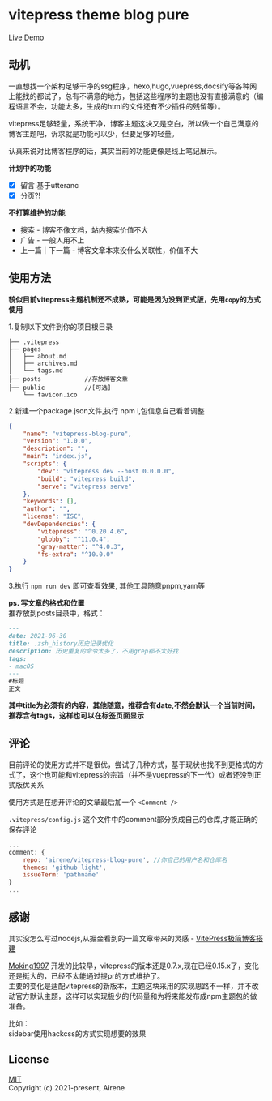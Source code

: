 # vitepress theme blog pure
[Live Demo](https://xining.me)
## 动机
一直想找一个架构足够干净的ssg程序，hexo,hugo,vuepress,docsify等各种网上能找的都试了，总有不满意的地方，包括这些程序的主题也没有直接满意的（编程语言不会，功能太多，生成的html的文件还有不少插件的残留等）。

vitepress足够轻量，系统干净，博客主题这块又是空白，所以做一个自己满意的博客主题吧，诉求就是功能可以少，但要足够的轻量。

认真来说对比博客程序的话，其实当前的功能更像是线上笔记展示。  

**计划中的功能**  
- [x] 留言 基于utteranc
- [x] 分页?!

**不打算维护的功能**  
- 搜索 - 博客不像文档，站内搜索价值不大
- 广告 - 一般人用不上  
- 上一篇｜下一篇 - 博客文章本来没什么关联性，价值不大

## 使用方法

**貌似目前vitepress主题机制还不成熟，可能是因为没到正式版，先用`copy`的方式使用**

1.复制以下文件到你的项目根目录
```
├── .vitepress  
├── pages  
│   ├── about.md  
│   ├── archives.md  
│   └── tags.md  
├── posts            //存放博客文章  
├── public           //[可选]    
    └── favicon.ico  
```
2.新建一个package.json文件,执行 npm i,包信息自己看着调整
```json
{
    "name": "vitepress-blog-pure",
    "version": "1.0.0",
    "description": "",
    "main": "index.js",
    "scripts": {
        "dev": "vitepress dev --host 0.0.0.0",
        "build": "vitepress build",
        "serve": "vitepress serve"
    },
    "keywords": [],
    "author": "",
    "license": "ISC",
    "devDependencies": {
        "vitepress": "^0.20.4.6",
        "globby": "^11.0.4",
        "gray-matter": "^4.0.3",
        "fs-extra": "^10.0.0"
    }
}
```
3.执行 `npm run dev` 即可查看效果, 其他工具随意pnpm,yarn等

**ps. 写文章的格式和位置**  
推荐放到posts目录中，格式：
```markdown
---
date: 2021-06-30
title: .zsh_history历史记录优化
description: 历史重复的命令太多了，不用grep都不太好找
tags:
- macOS
---
#标题
正文
```
**其中title为必须有的内容，其他随意，推荐含有date,不然会默认一个当前时间，推荐含有tags，这样也可以在标签页面显示**

## 评论
目前评论的使用方式并不是很优，尝试了几种方式，基于现状也找不到更格式的方式了，这个也可能和vitepress的宗旨（并不是vuepress的下一代）或者还没到正式版优关系

使用方式是在想开评论的文章最后加一个 `<Comment />`

`.vitepress/config.js` 这个文件中的comment部分换成自己的仓库,才能正确的保存评论

```js
...
comment: {
    repo: 'airene/vitepress-blog-pure', //你自己的用户名和仓库名
    themes: 'github-light',
    issueTerm: 'pathname'
}
...
```

## 感谢
其实没怎么写过nodejs,从掘金看到的一篇文章带来的灵感 - [VitePress极简博客搭建](https://juejin.cn/post/6896382276389732359)

[Moking1997](https://github.com/Moking1997) 开发的比较早，vitepress的版本还是0.7.x,现在已经0.15.x了，变化还是挺大的，已经不太能通过提pr的方式维护了。  
主要的变化是适配vitepress的新版本，主题这块采用的实现思路不一样，并不改动官方默认主题，这样可以实现极少的代码量和为将来能发布成npm主题包的做准备。

比如：  
sidebar使用hackcss的方式实现想要的效果


## License

[MIT](https://opensource.org/licenses/MIT)  
Copyright (c) 2021-present, Airene
